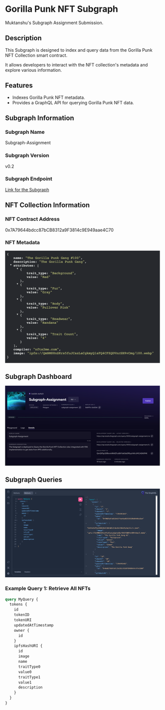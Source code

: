 # Gorilla Punk NFT Subgraph
Muktanshu's Subgraph Assignment Submission.

## Description

This Subgraph is designed to index and query data from the Gorilla Punk NFT Collection smart contract.

It allows developers to interact with the NFT collection's metadata and explore various information.

## Features

- Indexes Gorilla Punk NFT metadata.
- Provides a GraphQL API for querying Gorilla Punk NFT data.

## Subgraph Information

### Subgraph Name

Subgraph-Assignment

### Subgraph Version

v0.2

### Subgraph Endpoint

[Link for the Subgraph](https://api.studio.thegraph.com/query/31313/subgraph-assignment/version/latest)

## NFT Collection Information

### NFT Contract Address

0x7A79644bdcc87bCB8312a9F3814c9E949aae4C70

### NFT Metadata

![1705071918691](image/README/1705071918691.png)

## Subgraph Dashboard

![1705071956385](image/README/1705071956385.png)

## Subgraph Queries
![1705071986049](image/README/1705071986049.png)

### Example Query 1: Retrieve All NFTs

```graphql
query MyQuery {
  tokens {
    id
    tokenID
    tokenURI
    updatedAtTimestamp
    owner {
      id
    }
    ipfsHashURI {
      id
      image
      name
      traitType0
      value0
      traitType1
      value1
      description
    }
  }
}
```
